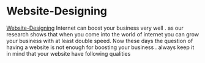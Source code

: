 Website-Designing
=================

<a href="http://epsinfotech.in/">Website-Designing</a>
Internet can boost your business very well . as our research shows that when you come into the world of internet you can grow your business with at least double speed. Now these days the question of having a website is not enough for boosting your business . always keep it in mind that your website have following qualities
